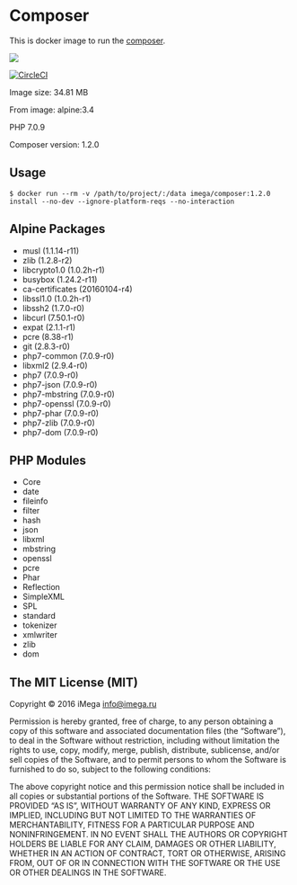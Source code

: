 # Composer
This is docker image to run the [composer](https://getcomposer.org).

[![](https://images.microbadger.com/badges/image/imega/composer:1.2.0.svg)](http://microbadger.com/images/imega/composer:1.2.0 "Get your own image badge on microbadger.com")

[![CircleCI](https://circleci.com/gh/imega-docker/composer.svg?style=svg)](https://circleci.com/gh/imega-docker/composer)

Image size: 34.81 MB

From image: alpine:3.4

PHP 7.0.9

Composer version: 1.2.0

## Usage

```
$ docker run --rm -v /path/to/project/:/data imega/composer:1.2.0 install --no-dev --ignore-platform-reqs --no-interaction
```

## Alpine Packages
  - musl (1.1.14-r11)
  - zlib (1.2.8-r2)
  - libcrypto1.0 (1.0.2h-r1)
  - busybox (1.24.2-r11)
  - ca-certificates (20160104-r4)
  - libssl1.0 (1.0.2h-r1)
  - libssh2 (1.7.0-r0)
  - libcurl (7.50.1-r0)
  - expat (2.1.1-r1)
  - pcre (8.38-r1)
  - git (2.8.3-r0)
  - php7-common (7.0.9-r0)
  - libxml2 (2.9.4-r0)
  - php7 (7.0.9-r0)
  - php7-json (7.0.9-r0)
  - php7-mbstring (7.0.9-r0)
  - php7-openssl (7.0.9-r0)
  - php7-phar (7.0.9-r0)
  - php7-zlib (7.0.9-r0)
  - php7-dom (7.0.9-r0)

## PHP Modules
  - Core
  - date
  - fileinfo
  - filter
  - hash
  - json
  - libxml
  - mbstring
  - openssl
  - pcre
  - Phar
  - Reflection
  - SimpleXML
  - SPL
  - standard
  - tokenizer
  - xmlwriter
  - zlib
  - dom

## The MIT License (MIT)

Copyright © 2016 iMega <info@imega.ru>

Permission is hereby granted, free of charge, to any person obtaining a copy of this software and associated documentation files (the “Software”), to deal in the Software without restriction, including without limitation the rights to use, copy, modify, merge, publish, distribute, sublicense, and/or sell copies of the Software, and to permit persons to whom the Software is furnished to do so, subject to the following conditions:

The above copyright notice and this permission notice shall be included in all copies or substantial portions of the Software.
THE SOFTWARE IS PROVIDED “AS IS”, WITHOUT WARRANTY OF ANY KIND, EXPRESS OR IMPLIED, INCLUDING BUT NOT LIMITED TO THE WARRANTIES OF MERCHANTABILITY, FITNESS FOR A PARTICULAR PURPOSE AND NONINFRINGEMENT. IN NO EVENT SHALL THE AUTHORS OR COPYRIGHT HOLDERS BE LIABLE FOR ANY CLAIM, DAMAGES OR OTHER LIABILITY, WHETHER IN AN ACTION OF CONTRACT, TORT OR OTHERWISE, ARISING FROM, OUT OF OR IN CONNECTION WITH THE SOFTWARE OR THE USE OR OTHER DEALINGS IN THE SOFTWARE.
